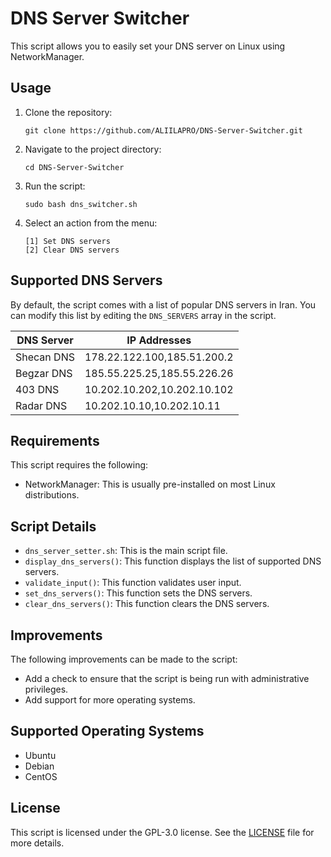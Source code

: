 # DNS Server Switcher

This script allows you to easily set your DNS server on Linux using NetworkManager.

## Usage

1. Clone the repository:

    ```
    git clone https://github.com/ALIILAPRO/DNS-Server-Switcher.git
    ```

2. Navigate to the project directory:

    ```
    cd DNS-Server-Switcher
    ```

3. Run the script:

    ```
    sudo bash dns_switcher.sh
    ```

4. Select an action from the menu:

    ```
    [1] Set DNS servers
    [2] Clear DNS servers
    ```

## Supported DNS Servers

By default, the script comes with a list of popular DNS servers in Iran. You can modify this list by editing the `DNS_SERVERS` array in the script.

| DNS Server   | IP Addresses          |
| ------------ | ---------------------|
| Shecan DNS   | 178.22.122.100,185.51.200.2 |
| Begzar DNS   | 185.55.225.25,185.55.226.26 |
| 403 DNS      | 10.202.10.202,10.202.10.102 |
| Radar DNS    | 10.202.10.10,10.202.10.11 |

## Requirements

This script requires the following:

- NetworkManager: This is usually pre-installed on most Linux distributions.

## Script Details

- `dns_server_setter.sh`: This is the main script file.
- `display_dns_servers()`: This function displays the list of supported DNS servers.
- `validate_input()`: This function validates user input.
- `set_dns_servers()`: This function sets the DNS servers.
- `clear_dns_servers()`: This function clears the DNS servers.

## Improvements

The following improvements can be made to the script:

- Add a check to ensure that the script is being run with administrative privileges.
- Add support for more operating systems.

## Supported Operating Systems

- Ubuntu
- Debian
- CentOS

## License

This script is licensed under the GPL-3.0 license. See the [LICENSE](https://github.com/ALIILAPRO/DNS-Server-Switcher/blob/master/LICENSE) file for more details.
